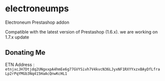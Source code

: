 # electroneumps
Electroneum Prestashop addon

Compatible with the latest version of Prestashop (1.6.x).
we are working on 1.7.x update

## Donating Me
ETN Address : `etnjxcJH7Dtjdq2UNgxxpA4hmEe6g77GVYSivh7V4kvcN36LJyxNF1RXYYxzxBAyDfLfraLp2rPqYMGb3Nq415HaAcQnwKcHL1`
